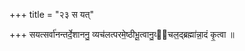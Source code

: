 +++
title = "२३ स यत्"

+++
सयत्सर्वा॑नन्तर्दे॒शाननु॒ व्यच॑लत्परमे॒ष्ठीभू॒त्वानु॒व्य᳡चल॒द्ब्रह्मा॑न्ना॒दं कृ॒त्वा ॥